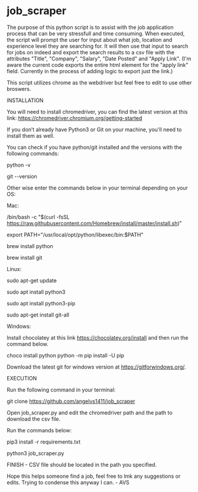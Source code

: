 # job_scraper

The purpose of this python script is to assist with the job application process that can be very stressfull and time consuming. When executed, the script will prompt the user for input about what job, location and experience level they are searching for. It will then use that input to search for jobs on indeed and export the search results to a csv file with the attributes "Title", "Company", "Salary", "Date Posted" and "Apply Link". (I'm aware the current code exports the entire html element for the "apply link" field. Currently in the process of adding logic to export just the link.)

This script utilizes chrome as the webdriver but feel free to edit to use other broswers.

INSTALLATION

You will need to install chromedriver, you can find the latest version at this link: https://chromedriver.chromium.org/getting-started

If you don’t already have Python3 or Git on your machine, you'll need to install them as well.

You can check if you have python/git installed and the versions with the following commands:

python -v

git --version

Other wise enter the commands below in your terminal depending on your OS:

Mac:

/bin/bash -c "$(curl -fsSL https://raw.githubusercontent.com/Homebrew/install/master/install.sh)"

export PATH="/usr/local/opt/python/libexec/bin:$PATH"

brew install python

brew install git

Linux:

sudo apt-get update

sudo apt install python3

sudo apt install python3-pip

sudo apt-get install git-all

Windows:

Install chocolatey at this link https://chocolatey.org/install and then run the command below.

choco install python python -m pip install -U pip

Download the latest git for windows version at https://gitforwindows.org/.

EXECUTION

Run the following command in your terminal:

git clone https://github.com/angelvs1411/job_scraper

Open job_scraper.py and edit the chromedriver path and the path to download the csv file.

Run the commands below:

pip3 install -r requirements.txt

python3 job_scraper.py

FINISH - CSV file should be located in the path you specified.

Hope this helps someone find a job, feel free to lmk any suggestions or edits. Trying to condense this anyway I can. - AVS











